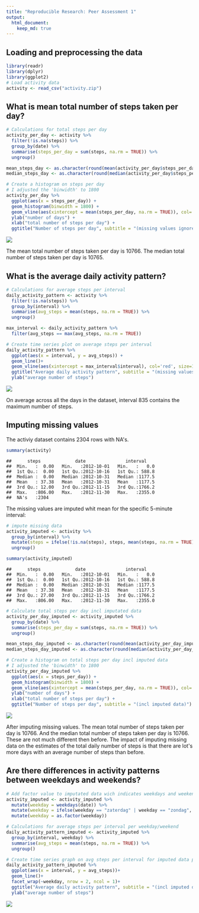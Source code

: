 ```yaml
---
title: "Reproducible Research: Peer Assessment 1"
output: 
  html_document:
    keep_md: true
---
```



## Loading and preprocessing the data


```r
library(readr)
library(dplyr)
library(ggplot2)
# Load activity data
activity <- read_csv("activity.zip")
```


## What is mean total number of steps taken per day?


```r
# Calculations for total steps per day
activity_per_day <- activity %>%
  filter(!is.na(steps)) %>%
  group_by(date) %>%
  summarise(steps_per_day = sum(steps, na.rm = TRUE)) %>%
  ungroup()

mean_steps_day <- as.character(round(mean(activity_per_day$steps_per_day, na.rm = TRUE)))
median_steps_day <- as.character(round(median(activity_per_day$steps_per_day, na.rm = TRUE)))
```


```r
# Create a histogram on steps per day 
# I adjusted the 'binwidth' to 1800
activity_per_day %>%
  ggplot(aes(x = steps_per_day)) +
  geom_histogram(binwidth = 1800) +
  geom_vline(aes(xintercept = mean(steps_per_day, na.rm = TRUE)), col='red', size=1, lty=2) + 
  ylab("number of days") +
  xlab("total number of steps per day") +
  ggtitle("Number of steps per day", subtitle = "(missing values ignored)")
```

![](PA1_template_files/figure-html/histogram-1.png)<!-- -->

The mean total number of steps taken per day is 10766.
The median total number of steps taken per day is 10765.


## What is the average daily activity pattern?


```r
# Calculations for average steps per interval
daily_activity_pattern <- activity %>%
  filter(!is.na(steps)) %>%
  group_by(interval) %>%
  summarise(avg_steps = mean(steps, na.rm = TRUE)) %>%
  ungroup()

max_interval <- daily_activity_pattern %>%
  filter(avg_steps == max(avg_steps, na.rm = TRUE))
```


```r
# Create time series plot on average steps per interval
daily_activity_pattern %>%
  ggplot(aes(x = interval, y = avg_steps)) +
  geom_line()+
  geom_vline(aes(xintercept = max_interval$interval), col='red', size=1, lty=2) + 
  ggtitle("Average daily activity pattern", subtitle = "(missing values ignored)") +
  ylab("average number of steps")
```

![](PA1_template_files/figure-html/time_series-1.png)<!-- -->

On average across all the days in the dataset, interval 835 contains the maximum number of steps.


## Imputing missing values
The activiy dataset contains 2304 rows with NA's.


```r
summary(activity)
```

```
##      steps             date               interval     
##  Min.   :  0.00   Min.   :2012-10-01   Min.   :   0.0  
##  1st Qu.:  0.00   1st Qu.:2012-10-16   1st Qu.: 588.8  
##  Median :  0.00   Median :2012-10-31   Median :1177.5  
##  Mean   : 37.38   Mean   :2012-10-31   Mean   :1177.5  
##  3rd Qu.: 12.00   3rd Qu.:2012-11-15   3rd Qu.:1766.2  
##  Max.   :806.00   Max.   :2012-11-30   Max.   :2355.0  
##  NA's   :2304
```

The missing values are imputed whit mean for the specific 5-minute interval:


```r
# impute missing data
activity_imputed <- activity %>%
  group_by(interval) %>%
  mutate(steps = ifelse(!is.na(steps), steps, mean(steps, na.rm = TRUE))) %>%
  ungroup()

summary(activity_imputed)
```

```
##      steps             date               interval     
##  Min.   :  0.00   Min.   :2012-10-01   Min.   :   0.0  
##  1st Qu.:  0.00   1st Qu.:2012-10-16   1st Qu.: 588.8  
##  Median :  0.00   Median :2012-10-31   Median :1177.5  
##  Mean   : 37.38   Mean   :2012-10-31   Mean   :1177.5  
##  3rd Qu.: 27.00   3rd Qu.:2012-11-15   3rd Qu.:1766.2  
##  Max.   :806.00   Max.   :2012-11-30   Max.   :2355.0
```


```r
# Calculate total steps per day incl imputated data
activity_per_day_imputed <- activity_imputed %>%
  group_by(date) %>%
  summarise(steps_per_day = sum(steps, na.rm = TRUE)) %>%
  ungroup()

mean_steps_day_imputed <- as.character(round(mean(activity_per_day_imputed$steps_per_day, na.rm = TRUE)))
median_steps_day_imputed <- as.character(round(median(activity_per_day_imputed$steps_per_day, na.rm = TRUE)))
```


```r
# Create a histogram on total steps per day incl imputed data 
# I adjusted the 'binwidth' to 1800
activity_per_day_imputed %>%
  ggplot(aes(x = steps_per_day)) +
  geom_histogram(binwidth = 1800) +
  geom_vline(aes(xintercept = mean(steps_per_day, na.rm = TRUE)), col='red', size=1, lty=2) + 
  ylab("number of days") +
  xlab("total number of steps per day") +
  ggtitle("Number of steps per day", subtitle = "(incl imputed data)")
```

![](PA1_template_files/figure-html/histogram_imputed-1.png)<!-- -->

After imputing missing values. The mean total number of steps taken per day is 10766.
And the median total number of steps taken per day is 10766. These are not much different then before. 
The impact of imputing missing data on the estimates of the total daily number of steps is that there are lot's more days with an average number of steps than before.


## Are there differences in activity patterns between weekdays and weekends?


```r
# Add factor value to imputated data wich indicates weekdays and weekends
activity_imputed <- activity_imputed %>%
  mutate(weekday = weekdays(date)) %>%
  mutate(weekday = ifelse(weekday == "zaterdag" | weekday == "zondag", "weekend", "weekday")) %>%
  mutate(weekday = as.factor(weekday))
```


```r
# Calculations for average steps per interval per weekday/weekend
daily_activity_pattern_imputed <- activity_imputed %>%
  group_by(interval, weekday) %>%
  summarise(avg_steps = mean(steps, na.rm = TRUE)) %>%
  ungroup()
```


```r
# Create time series graph on avg steps per interval for imputed data per weekday
daily_activity_pattern_imputed %>%
  ggplot(aes(x = interval, y = avg_steps))+
  geom_line()+
  facet_wrap(~weekday, nrow = 2, ncol = 1)+
  ggtitle("Average daily activity pattern", subtitle = "(incl imputed data)") +
  ylab("average number of steps")
```

![](PA1_template_files/figure-html/time_series_weekday-1.png)<!-- -->





